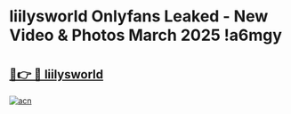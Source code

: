 # liilysworld Onlyfans Leaked - New Video & Photos March 2025 !a6mgy

# <h2><a href="https://lyecrb.iuczelnia.edu.pl?title=liilysworld&ref=a6mgy">🔗👉 🔴 liilysworld</a></h2>

[![acn](https://github.com/user-attachments/assets/0f9c940e-d8b0-45ae-aac7-cd30a18b3e1c)](https://lyecrb.iuczelnia.edu.pl?title=liilysworld&ref=a6mgy)

